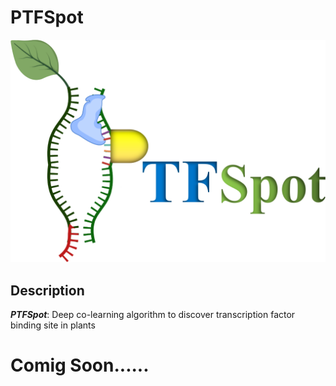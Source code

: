 # PTFSpot

<p align="center">
  <img src="logo.png" />
</p>


## Description

<i><b>PTFSpot</b></i>: Deep co-learning algorithm to discover transcription factor binding site in plants

# Comig Soon......
